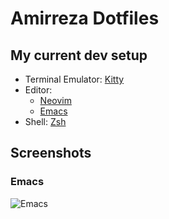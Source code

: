 # Amirreza Dotfiles

## My current dev setup

- Terminal Emulator: [Kitty](https://github.com/amirrezaask/dotfiles/tree/master/kitty)
- Editor:
  - [Neovim](https://github.com/amirrezaask/dotfiles/tree/master/nvim)
  - [Emacs](https://github.com/amirrezaask/dotfiles/tree/master/.emacs.d)
- Shell: [Zsh](https://github.com/amirrezaask/dotfiles/tree/master/zsh)


## Screenshots
### Emacs
![Emacs](https://raw.github.com/amirrezaask/dotfiles/master/emacs.png)
